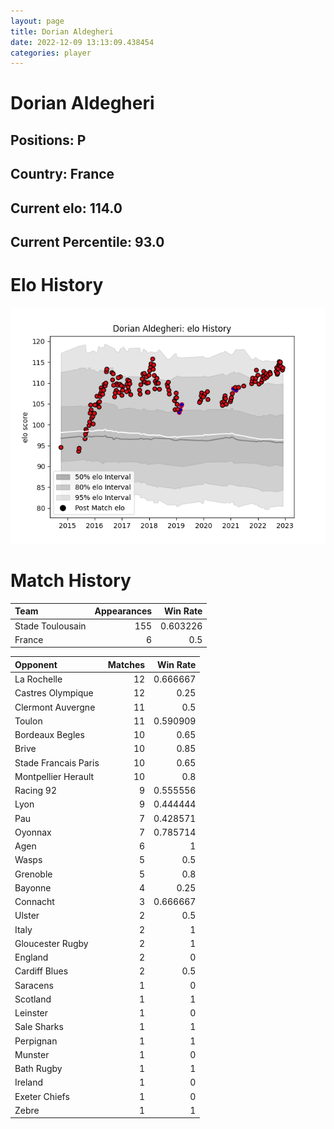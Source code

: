 ```yaml
---  
layout: page  
title: Dorian Aldegheri  
date: 2022-12-09 13:13:09.438454  
categories: player  
---
```

# Dorian Aldegheri

## Positions: P

## Country: France

## Current elo: 114.0

## Current Percentile: 93.0

# Elo History


![elo history](history_DorianAldegheri.png)
# Match History


| Team             |   Appearances |   Win Rate |
|:-----------------|--------------:|-----------:|
| Stade Toulousain |           155 |   0.603226 |
| France           |             6 |   0.5      |

| Opponent             |   Matches |   Win Rate |
|:---------------------|----------:|-----------:|
| La Rochelle          |        12 |   0.666667 |
| Castres Olympique    |        12 |   0.25     |
| Clermont Auvergne    |        11 |   0.5      |
| Toulon               |        11 |   0.590909 |
| Bordeaux Begles      |        10 |   0.65     |
| Brive                |        10 |   0.85     |
| Stade Francais Paris |        10 |   0.65     |
| Montpellier Herault  |        10 |   0.8      |
| Racing 92            |         9 |   0.555556 |
| Lyon                 |         9 |   0.444444 |
| Pau                  |         7 |   0.428571 |
| Oyonnax              |         7 |   0.785714 |
| Agen                 |         6 |   1        |
| Wasps                |         5 |   0.5      |
| Grenoble             |         5 |   0.8      |
| Bayonne              |         4 |   0.25     |
| Connacht             |         3 |   0.666667 |
| Ulster               |         2 |   0.5      |
| Italy                |         2 |   1        |
| Gloucester Rugby     |         2 |   1        |
| England              |         2 |   0        |
| Cardiff Blues        |         2 |   0.5      |
| Saracens             |         1 |   0        |
| Scotland             |         1 |   1        |
| Leinster             |         1 |   0        |
| Sale Sharks          |         1 |   1        |
| Perpignan            |         1 |   1        |
| Munster              |         1 |   0        |
| Bath Rugby           |         1 |   1        |
| Ireland              |         1 |   0        |
| Exeter Chiefs        |         1 |   0        |
| Zebre                |         1 |   1        |